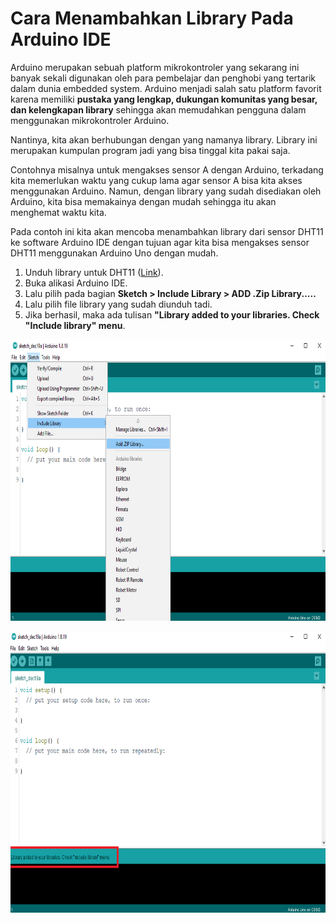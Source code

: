 # Cara Menambahkan Library Pada Arduino IDE

Arduino merupakan sebuah platform mikrokontroler yang sekarang ini banyak sekali digunakan oleh para pembelajar dan penghobi yang tertarik dalam dunia embedded system. Arduino menjadi salah satu platform favorit karena memiliki **pustaka yang lengkap, dukungan komunitas yang besar, dan kelengkapan library** sehingga akan memudahkan pengguna dalam menggunakan mikrokontroler Arduino.

Nantinya, kita akan berhubungan dengan yang namanya library. Library ini merupakan kumpulan program jadi yang bisa tinggal kita pakai saja. 

Contohnya misalnya untuk mengakses sensor A dengan Arduino, terkadang kita memerlukan waktu yang cukup lama agar sensor A bisa kita akses menggunakan Arduino. Namun, dengan library yang sudah disediakan oleh Arduino, kita bisa memakainya dengan mudah sehingga itu akan menghemat waktu kita.

Pada contoh ini kita akan mencoba menambahkan library dari sensor DHT11 ke software Arduino IDE dengan tujuan agar kita bisa mengakses sensor DHT11 menggunakan Arduino Uno dengan mudah.
1. Unduh library untuk DHT11 ([Link](https://github.com/userdw/Trainer_Mikrokontroler_Arduino/blob/main/Kumpulan%20Library/DHT-sensor-library-master.zip)).
2. Buka alikasi Arduino IDE.
3. Lalu pilih pada bagian **Sketch > Include Library > ADD .Zip Library.....**
4. Lalu pilih file library yang sudah diunduh tadi.
5. Jika berhasil, maka ada tulisan **"Library added to your libraries. Check "Include library" menu**.

<p align="center">
<img src="/Gambar/menambahkan-library.png" height="450">
</p>

<p align="center">
<img src="/Gambar/menambahkan-library-sukses.png" height="450">
</p>

